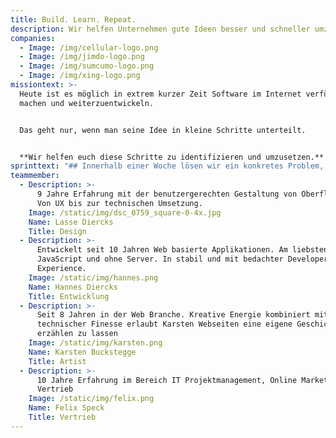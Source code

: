 ```yaml
---
title: Build. Learn. Repeat.
description: Wir helfen Unternehmen gute Ideen besser und schneller umzusetzen.
companies:
  - Image: /img/cellular-logo.png
  - Image: /img/jimdo-logo.png
  - Image: /img/sumcumo-logo.png
  - Image: /img/xing-logo.png
missiontext: >-
  Heute ist es möglich in extrem kurzer Zeit Software im Internet verfügbar zu
  machen und weiterzuentwickeln.


  Das geht nur, wenn man seine Idee in kleine Schritte unterteilt.


  **Wir helfen euch diese Schritte zu identifizieren und umzusetzen.**
sprinttext: "## Innerhalb einer Woche lösen wir ein konkretes Problem, implementieren eine Idee oder nähern uns einer Hypothese.\n\n\n### Phasen:\n\n - Mission: Wir setzen uns 1-3 Stunden zusammen und besprechen was erledigt werden soll.\n - Countdown: Wir entwickeln die Lösung. Auch gerne in enger Zusammenarbeit mit euch.\n - Takeoff: Wir treffen uns zu einer kurzen Retrospektive und ihr erhaltet Zugang zu der Lösung und dem Source-Code.\n\nAlles was wir gemacht haben gehört nun euch.\n\nIhr könnt entscheiden, ob euch das Ergebnis reicht, ob ihr selber daran weiterarbeitet oder ob ihr einen weiteren Sprint mit uns machen wollt. – Build. Learn. Repeat.\n\n\n\n## Warum Entwicklungs-Sprints?\n\n### Production Ready\n\nUnsere Lösungen basieren auf Industry-Standards und können ohne größere Anpassungen in Produktion betrieben werden.\n\nWir können für euch auch gerne das Hosting übernehmen oder bei der Integration in bestehende Apps helfen.\n\n\n\n### Null Overhead\n\nWir halten uns nicht lange mit Planung auf. Alles was wir uns für die kommende Woche vornehmen kann durch Erkenntnisse aus dieser Woche schon wieder irrelevant sein. Schnelles, echtes Feedback ist wertvoller als ein ausgefeilter Masterplan.\n\n\n\n### Schnell \U0001F680\n\nUnser Team ist schnell! Wir haben jahrelange Berufserfahrung in dem was wir tun. In Kombination mit schnellen, fokussierten Sprints setzen wir so in wenigen Tagen um wofür andere Wochen brauchen.\n\n\n\n### Skalierbar\n\nWir starten klein, doch durch unsere Erfahrung in großen Unternehmen wie XING oder Jimdo wissen wir wie man Software so baut, dass sie gut weiterentwickelt werden kann. Wir setzen auf serverless Infrastruktur und Komponenten-basierte Architektur. Damit erzeugen wir eine hohe Wiederverwendbarkeit ohne unnötige Wartung.\n\n\n\n## Was könnte dabei rauskommen?\n\n- Ein technischer \"Proof of Concept\"-Durchstich für ein bestimmtes Problem.\n- Eine lauffähige Webseite mit CMS\n- Ein Produkt Prototyp der weiterentwickelt werden kann\n- Ein Design System mit ersten Komponenten"
teammember:
  - Description: >-
      9 Jahre Erfahrung mit der benutzergerechten Gestaltung von Oberflächen.
      Von UX bis zur technischen Umsetzung.
    Image: /static/img/dsc_0759_square-0-4x.jpg
    Name: Lasse Diercks
    Title: Design
  - Description: >-
      Entwickelt seit 10 Jahren Web basierte Applikationen. Am liebsten in
      JavaScript und ohne Server. In stabil und mit bedachter Developer
      Experience.
    Image: /static/img/hannes.png
    Name: Hannes Diercks
    Title: Entwicklung
  - Description: >-
      Seit 8 Jahren in der Web Branche. Kreative Energie kombiniert mit
      technischer Finesse erlaubt Karsten Webseiten eine eigene Geschichte
      erzählen zu lassen
    Image: /static/img/karsten.png
    Name: Karsten Buckstegge
    Title: Artist
  - Description: >-
      10 Jahre Erfahrung im Bereich IT Projektmanagement, Online Marketing und
      Vertrieb
    Image: /static/img/felix.png
    Name: Felix Speck
    Title: Vertrieb
---
```


